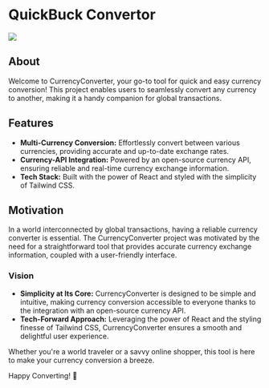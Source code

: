 # QuickBuck Convertor
![](https://github.com/gorillamindset/currency-converter/assets/138226552/6dd81eb6-bafa-4b60-a18d-7244add70672)
## About
Welcome to CurrencyConverter, your go-to tool for quick and easy currency conversion! This project enables users to seamlessly convert any currency to another, making it a handy companion for global transactions.

## Features
- **Multi-Currency Conversion:** Effortlessly convert between various currencies, providing accurate and up-to-date exchange rates.
- **Currency-API Integration:** Powered by an open-source currency API, ensuring reliable and real-time currency exchange information.
- **Tech Stack:** Built with the power of React and styled with the simplicity of Tailwind CSS.

## Motivation
In a world interconnected by global transactions, having a reliable currency converter is essential. The CurrencyConverter project was motivated by the need for a straightforward tool that provides accurate currency exchange information, coupled with a user-friendly interface.

### Vision
- **Simplicity at Its Core:** CurrencyConverter is designed to be simple and intuitive, making currency conversion accessible to everyone thanks to the integration with an open-source currency API.
- **Tech-Forward Approach:** Leveraging the power of React and the styling finesse of Tailwind CSS, CurrencyConverter ensures a smooth and delightful user experience.

Whether you're a world traveler or a savvy online shopper, this tool is here to make your currency conversion a breeze.


Happy Converting! 💸

